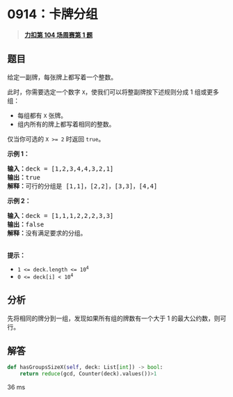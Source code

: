 # 0914：卡牌分组


> <u>**[力扣第 104 场周赛第 1 题](https://leetcode.cn/problems/x-of-a-kind-in-a-deck-of-cards/)**</u>

## 题目

<p>给定一副牌，每张牌上都写着一个整数。</p>

<p>此时，你需要选定一个数字 <code>X</code>，使我们可以将整副牌按下述规则分成 1 组或更多组：</p>

<ul>
<li>每组都有 <code>X</code> 张牌。</li>
<li>组内所有的牌上都写着相同的整数。</li>
</ul>

<p>仅当你可选的 <code>X &gt;= 2</code> 时返回 <code>true</code>。</p>



<p><strong>示例 1：</strong></p>

<pre>
<strong>输入：</strong>deck = [1,2,3,4,4,3,2,1]
<strong>输出：</strong>true
<strong>解释：</strong>可行的分组是 [1,1]，[2,2]，[3,3]，[4,4]
</pre>

<p><strong>示例 2：</strong></p>

<pre>
<strong>输入：</strong>deck = [1,1,1,2,2,2,3,3]
<strong>输出：</strong>false
<strong>解释：</strong>没有满足要求的分组。
</pre>

<p><br />
<strong>提示：</strong></p>

<ul>
<li><code>1 &lt;= deck.length &lt;= 10<sup>4</sup></code></li>
<li><code>0 &lt;= deck[i] &lt; 10<sup>4</sup></code></li>
</ul>


## 分析

先将相同的牌分到一组，发现如果所有组的牌数有一个大于 1 的最大公约数，则可行。

## 解答

```python
def hasGroupsSizeX(self, deck: List[int]) -> bool:
    return reduce(gcd, Counter(deck).values())>1
```
36 ms

